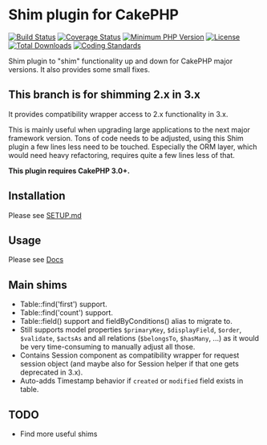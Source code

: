 # Shim plugin for CakePHP
[![Build Status](https://api.travis-ci.org/dereuromark/cakephp-shim.svg)](https://travis-ci.org/dereuromark/cakephp-shim)
[![Coverage Status](https://coveralls.io/repos/dereuromark/cakephp-shim/badge.png)](https://coveralls.io/r/dereuromark/cakephp-shim)
[![Minimum PHP Version](http://img.shields.io/badge/php-%3E%3D%205.4-8892BF.svg)](https://php.net/)
[![License](https://poser.pugx.org/dereuromark/cakephp-shim/license.svg)](https://packagist.org/packages/dereuromark/cakephp-shim)
[![Total Downloads](https://poser.pugx.org/dereuromark/cakephp-shim/d/total.png)](https://packagist.org/packages/dereuromark/cakephp-shim)
[![Coding Standards](https://img.shields.io/badge/cs-PSR--2--R-yellow.svg)](https://github.com/php-fig-rectified/fig-rectified-standards)

Shim plugin to "shim" functionality up and down for CakePHP major versions.
It also provides some small fixes.

## This branch is for shimming 2.x in 3.x
It provides compatibility wrapper access to 2.x functionality in 3.x.

This is mainly useful when upgrading large applications to the next major framework version.
Tons of code needs to be adjusted, using this Shim plugin a few lines less need to be touched.
Especially the ORM layer, which would need heavy refactoring, requires quite a few lines less
of that.

**This plugin requires CakePHP 3.0+.**

## Installation
Please see [SETUP.md](docs/SETUP.md)

## Usage
Please see [Docs](docs)

## Main shims
- Table::find('first') support.
- Table::find('count') support.
- Table::field() support and fieldByConditions() alias to migrate to.
- Still supports model properties `$primaryKey`, `$displayField`, `$order`, `$validate`, `$actsAs` and all
relations (`$belongsTo`, `$hasMany`, ...) as it would be very time-consuming to
manually adjust all those.
- Contains Session component as compatibility wrapper for request session object (and maybe also for Session helper if that one gets deprecated in 3.x).
- Auto-adds Timestamp behavior if `created` or `modified` field exists in table.

## TODO
- Find more useful shims
